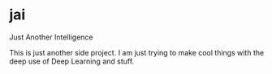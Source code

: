 # jai
Just Another Intelligence

This is just another side project. I am just trying to make cool things with the deep use of Deep Learning and stuff. 
